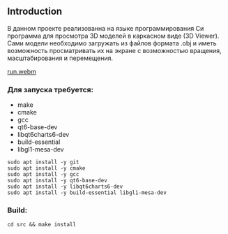 ## Introduction

В данном проекте реализованна на языке программирования Си программа для просмотра 3D моделей в каркасном виде (3D Viewer). Сами модели необходимо загружать из файлов формата .obj и иметь возможность просматривать их на экране с возможностью вращения, масштабирования и перемещения.

[run.webm](https://user-images.githubusercontent.com/56389088/222218202-2df6991d-07c4-4fb2-af2b-67bd05a48ee3.webm)

### Для запуска требуется:

- make
- cmake
- gcc
- qt6-base-dev
- libqt6charts6-dev
- build-essential 
- libgl1-mesa-dev

```
sudo apt install -y git
sudo apt install -y cmake
sudo apt install -y gcc
sudo apt install -y qt6-base-dev
sudo apt install -y libqt6charts6-dev
sudo apt install -y build-essential libgl1-mesa-dev
```

### Build:
```
cd src && make install
